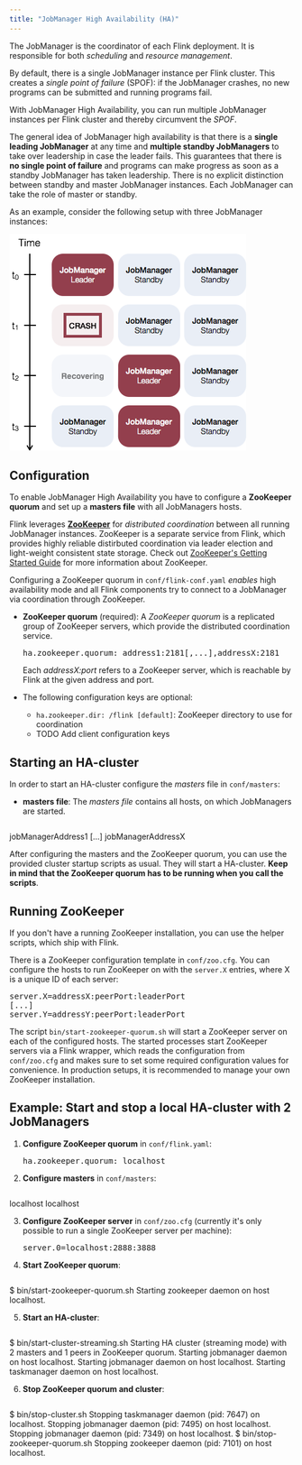 ```yaml
---
title: "JobManager High Availability (HA)"
---
```

<!--
Licensed to the Apache Software Foundation (ASF) under one
or more contributor license agreements.  See the NOTICE file
distributed with this work for additional information
regarding copyright ownership.  The ASF licenses this file
to you under the Apache License, Version 2.0 (the
"License"); you may not use this file except in compliance
with the License.  You may obtain a copy of the License at

  http://www.apache.org/licenses/LICENSE-2.0

Unless required by applicable law or agreed to in writing,
software distributed under the License is distributed on an
"AS IS" BASIS, WITHOUT WARRANTIES OR CONDITIONS OF ANY
KIND, either express or implied.  See the License for the
specific language governing permissions and limitations
under the License.
-->

The JobManager is the coordinator of each Flink deployment. It is responsible for both *scheduling* and *resource management*.

By default, there is a single JobManager instance per Flink cluster. This creates a *single point of failure* (SPOF): if the JobManager crashes, no new programs can be submitted and running programs fail.

With JobManager High Availability, you can run multiple JobManager instances per Flink cluster and thereby circumvent the *SPOF*.

The general idea of JobManager high availability is that there is a **single leading JobManager** at any time and **multiple standby JobManagers** to take over leadership in case the leader fails. This guarantees that there is **no single point of failure** and programs can make progress as soon as a standby JobManager has taken leadership. There is no explicit distinction between standby and master JobManager instances. Each JobManager can take the role of master or standby.

As an example, consider the following setup with three JobManager instances:

<img src="fig/jobmanager_ha_overview.png" class="center" />

## Configuration

To enable JobManager High Availability you have to configure a **ZooKeeper quorum** and set up a **masters file** with all JobManagers hosts.

Flink leverages **[ZooKeeper](http://zookeeper.apache.org)** for  *distributed coordination* between all running JobManager instances. ZooKeeper is a separate service from Flink, which provides highly reliable distirbuted coordination via leader election and light-weight consistent state storage. Check out [ZooKeeper's Getting Started Guide](http://zookeeper.apache.org/doc/trunk/zookeeperStarted.html) for more information about ZooKeeper.

Configuring a ZooKeeper quorum in `conf/flink-conf.yaml` *enables* high availability mode and all Flink components try to connect to a JobManager via coordination through ZooKeeper.

- **ZooKeeper quorum** (required): A *ZooKeeper quorum* is a replicated group of ZooKeeper servers, which provide the distributed coordination service.
  
  <pre>ha.zookeeper.quorum: address1:2181[,...],addressX:2181</pre>

  Each *addressX:port* refers to a ZooKeeper server, which is reachable by Flink at the given address and port.

- The following configuration keys are optional:

  - `ha.zookeeper.dir: /flink [default]`: ZooKeeper directory to use for coordination
  - TODO Add client configuration keys

## Starting an HA-cluster

In order to start an HA-cluster configure the *masters* file in `conf/masters`:

- **masters file**: The *masters file* contains all hosts, on which JobManagers are started.

  <pre>
jobManagerAddress1
[...]
jobManagerAddressX
  </pre>

After configuring the masters and the ZooKeeper quorum, you can use the provided cluster startup scripts as usual. They will start a HA-cluster. **Keep in mind that the ZooKeeper quorum has to be running when you call the scripts**.

## Running ZooKeeper

If you don't have a running ZooKeeper installation, you can use the helper scripts, which ship with Flink.

There is a ZooKeeper configuration template in `conf/zoo.cfg`. You can configure the hosts to run ZooKeeper on with the `server.X` entries, where X is a unique ID of each server:

<pre>
server.X=addressX:peerPort:leaderPort
[...]
server.Y=addressY:peerPort:leaderPort
</pre>

The script `bin/start-zookeeper-quorum.sh` will start a ZooKeeper server on each of the configured hosts. The started processes start ZooKeeper servers via a Flink wrapper, which reads the configuration from `conf/zoo.cfg` and makes sure to set some required configuration values for convenience. In production setups, it is recommended to manage your own ZooKeeper installation.

## Example: Start and stop a local HA-cluster with 2 JobManagers

1. **Configure ZooKeeper quorum** in `conf/flink.yaml`:
   
   <pre>ha.zookeeper.quorum: localhost</pre>

2. **Configure masters** in `conf/masters`:

   <pre>
localhost
localhost</pre>

3. **Configure ZooKeeper server** in `conf/zoo.cfg` (currently it's only possible to run a single ZooKeeper server per machine):

   <pre>server.0=localhost:2888:3888</pre>

4. **Start ZooKeeper quorum**:

   <pre>
$ bin/start-zookeeper-quorum.sh
Starting zookeeper daemon on host localhost.</pre>

5. **Start an HA-cluster**:
   
   <pre>
$ bin/start-cluster-streaming.sh
Starting HA cluster (streaming mode) with 2 masters and 1 peers in ZooKeeper quorum.
Starting jobmanager daemon on host localhost.
Starting jobmanager daemon on host localhost.
Starting taskmanager daemon on host localhost.</pre>

6. **Stop ZooKeeper quorum and cluster**:

   <pre>
$ bin/stop-cluster.sh
Stopping taskmanager daemon (pid: 7647) on localhost.
Stopping jobmanager daemon (pid: 7495) on host localhost.
Stopping jobmanager daemon (pid: 7349) on host localhost.
$ bin/stop-zookeeper-quorum.sh
Stopping zookeeper daemon (pid: 7101) on host localhost.</pre>
